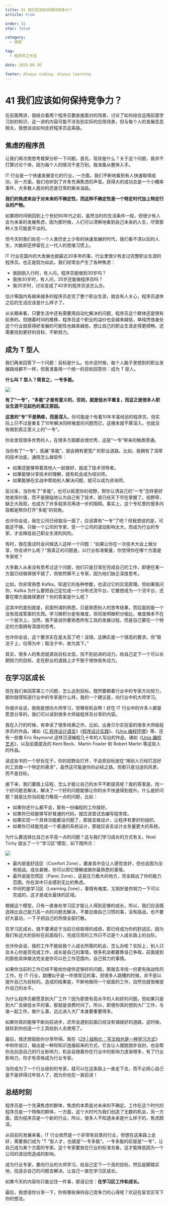 ```yaml
---
title: 41 我们应该如何保持竞争力？
article: true

order: 41
star: false

category:
  - 摘录

tag:
  - 程序员工作法

date: 2025-06-30

footer: Always coding, always learning
---
```


<!-- more -->

# 41 我们应该如何保持竞争力？

在前面两讲，我结合着两个程序员要直接面对的场景，讨论了如何综合运用前面学习到的知识，这一讲的内容可能不涉及到实际的应用场景，但与每个人的发展息息相关。我想谈谈如何走好程序员这条路。

## 焦虑的程序员

让我们再次用思考框架分析一下问题。首先，现状是什么？关于这个问题，我并不打算讨论个体，因为每个人的情况千差万别，我准备从整体入手。

IT 行业是一个快速发展变化的行业，一方面，我们不断地看到有人快速取得成功，另一方面，我们也听到了许多充满焦虑的声音。获得大的成功总是一个小概率事件，大多数人面对的还是日常的柴米油盐。

**我们的焦虑来自于对未来的不确定性，而这种不确定性是一个特定时代加上特定行业的产物。**

如果把时间倒回到上个世纪80年代之前，虽然当时的生活条件一般，但很少有人会为未来的发展焦虑，因为那时候，人们可以清晰地看到自己未来的人生，尽管那种人生可能是平淡的。

但今天的我们处在一个人类历史上少有的快速发展的时代，我们看不清以后的人生，大脑却还停留在上一代人的思维习惯上。

IT 行业在国内的大发展也就最近20多年的事，行业里很少有走过完整职业生涯的程序员。也正是因为如此，我们经常会产生了各种焦虑：

*   我刚刚入行时，有人问，程序员能做到30岁吗？
*   我快30岁时，有人问，35岁还能做程序员吗？
*   我35岁时，讨论变成了40岁的程序员该怎么办。

估计等国内有越来越多的程序员走完了整个职业生涯，就会有人关心，程序员退休之后的生活应该是什么样子了。

从长期来看，只要生活中还有需要用自动化解决的问题，程序员这个群体还是很有前景的。但随着时间的推移，程序员这个职业的溢价也会越来越低，单纯凭借身处这个行业就获得好发展的可能性也越来越低，想让自己的职业生涯走得更顺畅，还需要找到更好的目标，不断努力。

## 成为 T 型人

我们再来回答下一个问题：目标是什么。也许这时候，每个人脑子里想到的职业发展路线都不一样，但我准备用一个统一的目标回答你：成为 T 型人。

**什么叫 T 型人？简言之，一专多能。**

![](/assets/pages/work-method/44.jpg)

**有了“一专”，“多能”才是有意义的，否则，就是低水平重复，而这正是很多人职业生涯不见起色的真正原因。**

**这里的“专”不是熟练，而是深入**。你可能是个有着10年丰富经验的程序员，但实际上只不过是重复了10年解决同样难度的问题而已，这根本就不算深入，也就没有做到真正意义上的“一专”。

你会发现很多优秀的人，在很多方面都会很优秀，这是“一专”带来的触类旁通。

当你有了“一专”，拓展“多能”，就会拥有更宽广的职业道路。比如，我拥有了深厚的技术功底，通晓怎么做软件：

*   如果还能够带着其他人一起做好，就成了技术领导者。
*   如果能够分享技术的理解，就有机会成为培训师。
*   如果能够在实战中帮助别人解决问题，就可以成为咨询师。

反过来，当你有了“多能”，也可以拓宽你的视野，帮你认清自己的“一专”怎样更好地发挥价值，而不是狭隘地认为自己有了技术，就已经天下尽在掌握了。视野窄，缺乏大局观，也成为了许多程序员再进一步的阻碍。事实上，这个专栏里的很多内容都是帮你打开“多能”的视角。

也许你会说，我在公司已经独当一面了，应该算有“一专”了吧？但我想说的是，可能还不够。只做一个公司的专家，受一个公司的波动影响太大，而成为行业的专家，才会降低自己职业生涯的风险。

有时，我在面试时会问候选人这样一个问题：“如果让你在一次技术大会上做分享，你会讲什么呢？”我真正的问题是，以行业标准衡量，你觉得你在哪个方面是专家呢？

大多数人从来没有思考过这个问题，他们只是日常在完成自己的工作，即便在某一方面已经做得很不错了，但依然算不上专家，因为他们缺乏深度思考。

比如，你非常熟悉 Kafka，知道它的各种参数，也读过它的实现原理。但如果我问你，Kafka 为什么要把自己定位成一个分布式流平台，它要想成为一个流平台，还要在哪方面做得更好？你的答案是什么呢？

这其中的差别就是，前面所谓的熟悉，只是熟悉别人的思考结果，而后面则是一个没有现成答案的东西。学习微积分是有难度，但同发明微积分相比，难度根本不在一个层次上。当然，我不是说你要熟悉所有工具的发展过程，而是自己要在一个特定的方面拥有深度的思考。

也许你会说，这个要求实在是太高了吧！没错，这确实是一个很高的要求。但“取法于上，仅得为中；取法于中，故为其下。”

其实，很多人的焦虑就源自目标太低，找不到前进的动力。给自己定下一个可以长期努力的目标，走在职业的道路上才不致于很快丧失动力。

## 在学习区成长

现在我们来回答第三个问题，怎么达到目标。既然要朝着行业中的专家方向努力，那你就得知道行业中的专家是什么样。我的一个建议是，向行业中的大师学习。

你或许会说，我倒是想向大师学习，但哪有机会啊！好在 IT 行业中的许多人都是愿意分享的，我们可以读到很多大师级程序员分享的内容。

我在入行的时候，有幸读了很多经典之作，比如，出身贝尔实验室的很多大师级程序员的作品，诸如《[C 程序设计语言](http://book.douban.com/subject/1139336/)》《[程序设计实践](http://book.douban.com/subject/1173548/)》、《[Unix 编程环境](http://book.douban.com/subject/1033144/)》等，还有一些像 Eric Raymond 这样沉浸编程几十年的人写出的作品，诸如《[Unix 编程艺术](http://book.douban.com/subject/1467587/)》，以及前面提及的 Kent Beck、Martin Fowler 和 Robert Martin 等这些人的作品。

读这些书的一个好处在于，你的视野会打开，不会把目标放在“用别人已经打造好的工具做一个特定的需求”，虽然这可能是你的必经之路，但那只是沿途的风景，而不是目标。

接下来，我们要踏上征程，怎么才能让自己的水平不断提高呢？我的答案是，找一个好问题去解决，解决了一个好的问题能够让你的水平快速得到提升。什么是好问题？就是比你当前能力略高一点的问题，比如：

*   如果你还什么都不会，那有一份编程的工作就好。
*   如果你已经能够写好普通的代码，就应该尝试去编写程序库。
*   如果实现一个具体功能都没问题了，那就去做设计，让程序有更好的组织。
*   如果你已经能完成一个普通的系统设计，那就应该去设计业务量更大的系统。

为什么要选择比自己水平高一点的问题？这与我们学习成长的方式有关。Noel Tichy 提出了一个“学习区”模型，如下图所示：

![](/assets/pages/work-method/45.jpg)

*   最内层是舒适区（Comfort Zone），置身其中会让人感觉良好，但也会因为没有挑战，成长甚微，你可以把它理解成做你最熟悉的事情。
*   最外层是恐慌区（Panic Zone），这是压力极大的地方，完全超出了你的能力范围，你在其中只会感到无比的焦虑。
*   中间的是学习区（Learning Zone），事情有难度，又刚好是你努力一下可以完成的，这才是成长最快的区域。

根据这个模型，只有一直身处学习区才能让人得到足够的成长，所以，我们应该既选择比自己能力高一点的问题去解决，不要总做自己习惯的事，没有挑战，也不要好大喜功，一下子把自己的热情全部打散。

在学习区成长，就不要满足于当前已经取得的成绩，那已经成为你的舒适区。因为我们有远大的目标在前面指引，完成日常的工作只不过是个人成长路上的台阶。

也许你会说，我的工作不能给我个人成长所需的机会，怎么办呢？实际上，别人只会关心你是否完成工作，成长是自己的事情，很多机会都要靠自己争取，前面提到的那些具体做法完全是你可以在工作范围内，自己努力的事情。

如果你当前的工作已经不能给你提供足够好的问题，那就去寻找一份更有挑战性的工作。在 IT 行业，跳槽似乎是一件很常见的事，但很多人跳槽的时候，并不是以提升自己为目标的。造成的结果是，不断地做同一个层面的工作，自然也就很难提升自己的水平。

为什么程序员都愿意到大厂工作？因为那里有高水平的人和好的问题。但如果只是到大厂去做低水平的事，那就是浪费时间了。所以，即便你真的想到大厂工作，与谁一起工作，做什么事，远比进入大厂本身要重要得多。

如果你真的能够不断向前进步，迟早会遇到前面已经没有铺就好的道路，这时候，就轮到你创造一个工具给别人去使用了。

最后，我还想鼓励你分享所得。我在《[29 | 结构化：写文档也是一种学习方式](https://kbchulan.github.io/ClBlogs/pages-other/work-method/29-work-method.html)》中和你说过，输出是一种将知识连接起来的方式，它会让人摆脱固步自封，也会帮你去创造自己的行业影响力，机会会随着你在行业中的影响力逐渐增多，有了行业影响力，你才有资格成为行业专家。

当你成为了一个行业级别的专家，就可以在这条路上一直走下去，而不必担心自己是不是拼得过年轻人了，因为你也在一直前进！

## 总结时刻

程序员是一个充满焦虑的群体，焦虑的本质是对未来的不确定。工作在这个时代的程序员是一个特殊的群体，一方面，这个大时代为我们创造了无数的机会，另一方面，因为程序员是一个新的行业，所以，很多人不知道未来是什么样子的，焦虑颇深。

从目前的发展来看，IT 行业依然是一个非常有前景的行业，但想在这条路上走好，需要我们成为 “T ”型人才，也就是“一专多能”。一专多能的前提是“一专”，让自己成为某个方面的专家。这个专家要放在行业的标准去看，这才能降低因为一个公司的波动而造成的影响。

成为行业专家，要向行业的大师学习，给自己定下一个高的目标，然后是脚踏实地，找适合自己的问题去解决，让自己一直在学习区成长。

如果今天的内容你只能记住一件事，那请记住：**在学习区工作和成长。**

最后，我想请你分享一下，你有哪些保持自己竞争力的心得呢？欢迎在留言区写下你的想法。
